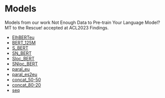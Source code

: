 # Models

Models from our work Not Enough Data to Pre-train Your Language Model? MT to the Rescue! accepted at ACL2023 Findings.

* [ElhBERTeu]()
* [BERT_125M]()
* [S_BERT]()
* [SN_BERT]()
* [Sloc_BERT]()
* [SNloc_BERT]()
* [paral_eu]()
* [paral_es2eu]()
* [concat_50-50]()
* [concat_80-20]()
* [seq]()
